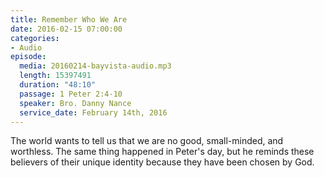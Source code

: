 ```yaml
---
title: Remember Who We Are
date: 2016-02-15 07:00:00
categories:
- Audio
episode:
  media: 20160214-bayvista-audio.mp3
  length: 15397491
  duration: "48:10"
  passage: 1 Peter 2:4-10
  speaker: Bro. Danny Nance
  service_date: February 14th, 2016
---
```

The world wants to tell us that we are no good, small-minded, and worthless. The same thing happened in Peter's day, but he reminds these believers of their unique identity because they have been chosen by God.